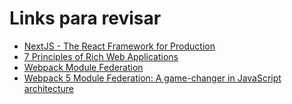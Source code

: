 # Links para revisar
* [NextJS - The React Framework for Production](https://nextjs.org/docs/faq)
* [7 Principles of Rich Web Applications](https://rauchg.com/2014/7-principles-of-rich-web-applications)
* [Webpack Module Federation](https://webpack.js.org/concepts/module-federation/)
* [Webpack 5 Module Federation: A game-changer in JavaScript architecture](https://medium.com/swlh/webpack-5-module-federation-a-game-changer-to-javascript-architecture-bcdd30e02669) 
